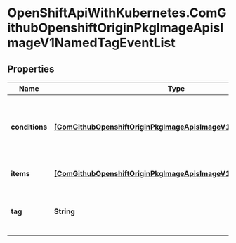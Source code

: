 # OpenShiftApiWithKubernetes.ComGithubOpenshiftOriginPkgImageApisImageV1NamedTagEventList

## Properties
Name | Type | Description | Notes
------------ | ------------- | ------------- | -------------
**conditions** | [**[ComGithubOpenshiftOriginPkgImageApisImageV1TagEventCondition]**](ComGithubOpenshiftOriginPkgImageApisImageV1TagEventCondition.md) | Conditions is an array of conditions that apply to the tag event list. | [optional] 
**items** | [**[ComGithubOpenshiftOriginPkgImageApisImageV1TagEvent]**](ComGithubOpenshiftOriginPkgImageApisImageV1TagEvent.md) | Standard object&#39;s metadata. | 
**tag** | **String** | Tag is the tag for which the history is recorded | 


